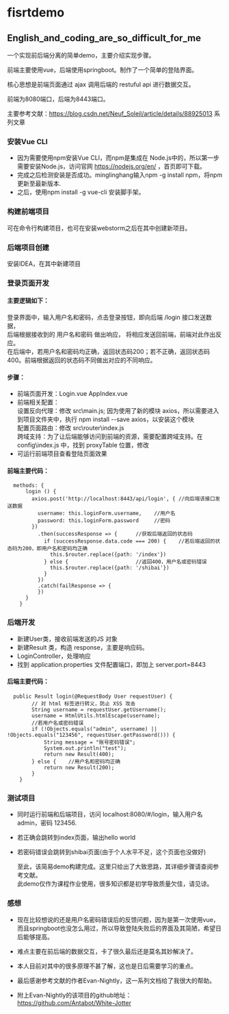 # fisrtdemo
## English_and_coding_are_so_difficult_for_me



一个实现前后端分离的简单demo，主要介绍实现步骤。

前端主要使用vue，后端使用springboot。制作了一个简单的登陆界面。

核心思想是前端页面通过 ajax 调用后端的 restuful api 进行数据交互。

前端为8080端口，后端为8443端口。

主要参考文献：https://blog.csdn.net/Neuf_Soleil/article/details/88925013 系列文章  

  

### 安装Vue CLI
* 因为需要使用npm安装Vue CLI，而npm是集成在 Node.js中的，所以第一步需要安装Node.js，访问官网 https://nodejs.org/en/ ，首页即可下载。  
* 完成之后检测安装是否成功。minglinghang输入npm -g install npm，将npm更新至最新版本.  
* 之后，使用npm install -g vue-cli 安装脚手架。  

### 构建前端项目  
  可在命令行构建项目，也可在安装webstorm之后在其中创建新项目。

### 后端项目创建  
  安装IDEA，在其中新建项目

### 登录页面开发  
#### 主要逻辑如下：
登录界面中，输入用户名和密码，点击登录按钮，即向后端 /login 接口发送数据，  
后端根据接收到的 用户名和密码 做出响应， 将相应发送回前端，前端对此作出反应。  
在后端中，若用户名和密码均正确，返回状态码200；若不正确，返回状态码400。前端根据返回的状态码不同做出对应的不同响应。  
#### 步骤：  
* 前端页面开发：Login.vue    AppIndex.vue   
* 前端相关配置：  
    设置反向代理：修改 src\main.js; 因为使用了新的模块 axios，所以需要进入到项目文件夹中，执行 npm install --save axios，以安装这个模块  
    配置页面路由：修改 src\router\index.js  
    跨域支持：为了让后端能够访问到前端的资源，需要配置跨域支持。在 config\index.js 中，找到 proxyTable 位置，修改  
* 可运行前端项目查看登陆页面效果
 
#### 前端主要代码：
  
      methods: {
          login () {
            axios.post('http://localhost:8443/api/login', { //向后端该接口发送数据
              username: this.loginForm.username,    //用户名
              password: this.loginForm.password     //密码
            })
              .then(successResponse => {      //获取后端返回的状态码
                if (successResponse.data.code === 200) {    //若后端返回的状态码为200，即用户名和密码均正确
                  this.$router.replace({path: '/index'})    
                } else {                      //返回400，用户名或密码错误
                  this.$router.replace({path: '/shibai'})
                }
              })
              .catch(failResponse => {
              })
          }
        }


### 后端开发   
* 新建User类，接收前端发送的JS 对象  
* 新建Result 类，构造 response，主要是响应码。  
* LoginController，处理响应  
* 找到 application.properties 文件配置端口，即加上 server.port=8443  
 #### 后端主要代码：  
   
      public Result login(@RequestBody User requestUser) {
            // 对 html 标签进行转义，防止 XSS 攻击
            String username = requestUser.getUsername();
            username = HtmlUtils.htmlEscape(username);
            //若用户名或密码错误
            if (!Objects.equals("admin", username) || !Objects.equals("123456", requestUser.getPassword())) {
                String message = "账号密码错误";
                System.out.println("test");
                return new Result(400);
            } else {    //用户名和密码均正确
                return new Result(200);
            }
        }
  
### 测试项目   
* 同时运行前端和后端项目，访问 localhost:8080/#/login，输入用户名 admin，密码 123456.  
* 若正确会跳转到index页面，输出hello world  
* 若密码错误会跳转到shibai页面(由于个人水平不足，这个页面也没做好)     
  
  至此，该简易demo构建完成。这里只给出了大致思路，其详细步骤请查阅参考文献。   
  此demo仅作为课程作业使用，很多知识都是初学导致质量欠佳，请见谅。  

### 感想  
* 现在比较想说的还是用户名密码错误后的反馈问题，因为是第一次使用vue，而且springboot也没怎么用过，所以导致登陆失败后的界面及其简陋，希望日后能够提高。
* 难点主要在前后端的数据交互，卡了很久最后还是莫名其妙解决了。
* 本人目前对其中的很多原理不甚了解，这也是日后需要学习的重点。


* 最后感谢参考文献的作者Evan-Nightly，这一系列文档给了我很大的帮助。
* 附上Evan-Nightly的该项目的github地址：https://github.com/Antabot/White-Jotter
